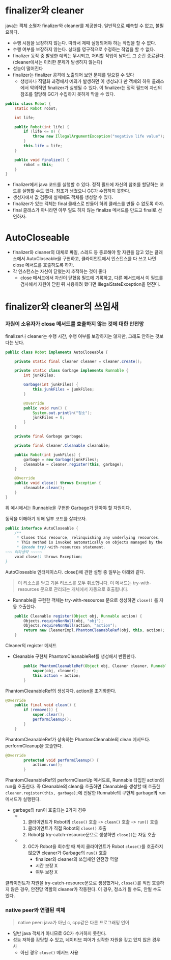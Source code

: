 # finalizer와 cleaner
java는 객체 소멸자 finalizer와 cleaner를 제공한다. 일반적으로 예측할 수 없고, 불필요하다.
- 수행 시점을 보장하지 않는다. 따라서 제때 실행되어야 하는 작업을 할 수 없다.
- 수행 여부를 보장하지 않는다. 상태를 영구적으로 수정하는 작업을 할 수 없다.
- finalizer 동작 중 발생한 예외는 무시되고, 처리할 작업이 남아도 그 순간 종료된다. (cleaner에서는 이러한 문제가 발생하지 않는다)
- 성능이 떨어진다
- finalizer는 finalizer 공격에 노출되어 보안 문제를 일으킬 수 있다
  - 생성자나 직렬화 과정에서 예외가 발생하면 이 생성되다 만 객체의 하위 클래스에서 악의적인 finalizer가 실행될 수 있다. 이 finalizer는 정적 필드에 자신의 참조를 할당해 GC가 수집하지 못하게 막을 수 있다.
```java
public class Robot {
    static Robot robot;

    int life;

    public Robot(int life) {
        if (life <= 0) {
            throw new IllegalArgumentException("negative life value");
        }
        this.life = life;
    }

    public void finalize() {
        robot = this;
    }
}
```
- finalizer에서 java 코드를 실행할 수 있다. 정적 필드에 자신의 참조를 할당하는 코드를 실행할 수도 있다. 참조가 생겼으니 GC가 수집하지 못한다.
- 생성자에서 값 검증에 실패해도 객체를 생성할 수 있다.
- finalizer가 있는 객체는 final 클래스로 만들어 하위 클래스를 만들 수 없도록 하자.
- final 클래스가 아니라면 아무 일도 하지 않는 finalize 메서드를 만드고 final로 선언하자.

# AutoCloseable
- finalizer와 cleaner의 대체로 파일, 스레드 등 종료해야 할 자원을 담고 있는 클래스에서 AutoCloseable을 구현하고, 클라이언트에서 인스턴스를 다 쓰고 나면 close 메서드를 호출하도록 하자.
- 각 인스턴스는 자신이 닫혔는지 추적하는 것이 좋다
    - close 메서드에서 자신이 닫혔음 필드에 기록하고, 다른 메서드에서 이 필드를 검사해서 자원이 닫힌 뒤 사용하려 했다면  IllegalStateException을 던진다.



# finalizer와 cleaner의 쓰임새
### 자원이 소유자가 close 메서드를 호출하지 않는 것에 대한 안전망
finalizer나 cleaner는 수행 시간, 수행 여부를 보장하지는 않지만, 그래도 안하는 것보다는 낫다. 

```java
public class Robot implements AutoCloseable {

    private static final Cleaner cleaner = Cleaner.create();

    private static class Garbage implements Runnable {
        int junkFiles;

        Garbage(int junkFiles) {
            this.junkFiles = junkFiles;
        }

        @Override
        public void run() {
            System.out.println("청소");
            junkFiles = 0;
        }
    }

    private final Garbage garbage;

    private final Cleaner.Cleanable cleanable;

    public Robot(int junkFiles) {
        garbage = new Garbage(junkFiles);
        cleanable = cleaner.register(this, garbage);
    }

    @Override
    public void close() throws Exception {
        cleanable.clean();
    }
}
```
위 예시에서는 Runnable을 구현한 Garbage가 닫아야 할 자원이다. 

동작을 이해하기 위해 일부 코드를 살펴보자.
```java
public interface AutoCloseable {
    /**
     * Closes this resource, relinquishing any underlying resources.
     * This method is invoked automatically on objects managed by the
     * {@code try}-with-resources statement.
~~~ 이하생략 ~~~~~
    void close() throws Exception;
}
```
AutoCloseable 인터페이스다. 
close()에 관한 설명 중 일부는 아래와 같다. 
> 이 리소스를 닫고 기본 리소스를 모두 취소합니다. 이 메서드는 try-with-resources 문으로 관리되는 개체에서 자동으로 호출됩니다.

- Runnable을 구현한 객체는 try-with-resources 문으로 생성하면 `close()` 를 자동 호출한다. 

```java
    public Cleanable register(Object obj, Runnable action) {
        Objects.requireNonNull(obj, "obj");
        Objects.requireNonNull(action, "action");
        return new CleanerImpl.PhantomCleanableRef(obj, this, action);
    }
```
Cleaner의 register 메서드
- Cleanable 구현체 PhantomCleanableRef를 생성해서 반환한다. 
```java
        public PhantomCleanableRef(Object obj, Cleaner cleaner, Runnable action) {
            super(obj, cleaner);
            this.action = action;
        }
```
PhantomCleanableRef의 생성자다. action을 초기화한다. 
```java
@Override
    public final void clean() {
        if (remove()) {
            super.clear();
            performCleanup();
        }
    }
```
PhantomCleanableRef가 상속하는 PhantomCleanable<Object>의 clean 메서드다.
performCleanup을 호출한다. 
```java
@Override
        protected void performCleanup() {
            action.run();
        }
```
PhantomCleanableRef의 performCleanUp 메서드로, Runnable 타입인 action의 run을 호출한다.
즉 Cleanable의 clean을 호출하면 Cleanable을 생성할 때 호출한 `cleaner.register(this, garbage);`에 전달한 Runnable의 구현체 garbage의 run 메서드가 실행된다. 

- garbage의 run이 호출되는 2가지 경우
  - 1. 클라이언트가 Robot의 `close()` 호출 -> `clean()` 호출 -> `run()` 호출
      1) 클라이언트가 직접 Robot의 `close()` 호출
      2) Robot을 try-catch-resource문으로 생성하면 `close()`는 자동 호출
  - 2. GC가 Robot을 회수할 때 까지 클라이언트가 Robot `close()`를 호출하지 않으면 cleaner가 Garbage의 `run()` 호출
       - finalizer와 cleaner의 쓰임새인 안전망 역할
       - 시간 보장 X
       - 여부 보장 X

클라이언트가 자원을 try-catch-resource문으로 생성했거나, `close()`를 직접 호출하지 않은 경우, 안전망 역할의 cleaner가 작동한다. 이 경우, 청소가 될 수도, 안될 수도 있다. 
         
### native peer와 연결된 객체
> native peer: java가 아닌 c, cpp같은 다른 프로그래밍 언어
- 일반 java 객체가 아니므로 GC가 수거하지 못한다.
- 성능 저하를 감당할 수 있고, 네이티브 피어가 심각한 자원을 갖고 있지 않은 경우 사
  - 아닌 경우 `close()` 메서드 사용



    
